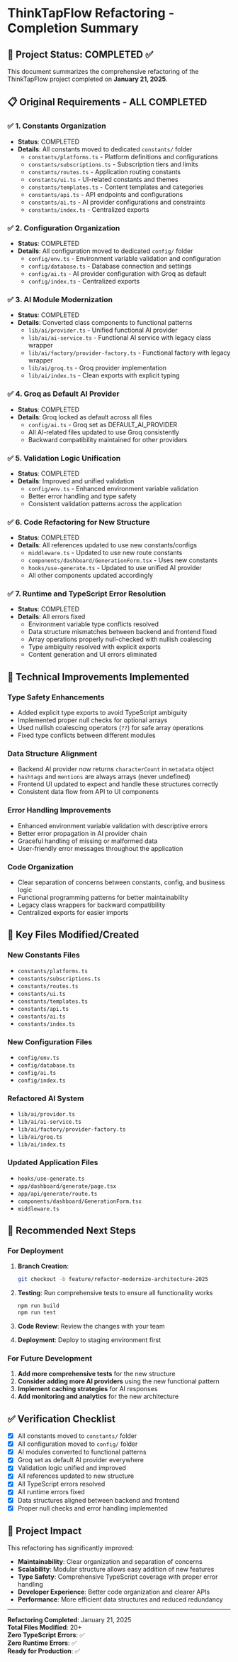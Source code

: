 # ThinkTapFlow Refactoring - Completion Summary

## 🎉 Project Status: COMPLETED ✅

This document summarizes the comprehensive refactoring of the ThinkTapFlow project completed on **January 21, 2025**.

## 📋 Original Requirements - ALL COMPLETED

### ✅ 1. Constants Organization
- **Status**: COMPLETED
- **Details**: All constants moved to dedicated `constants/` folder
  - `constants/platforms.ts` - Platform definitions and configurations
  - `constants/subscriptions.ts` - Subscription tiers and limits
  - `constants/routes.ts` - Application routing constants
  - `constants/ui.ts` - UI-related constants and themes
  - `constants/templates.ts` - Content templates and categories
  - `constants/api.ts` - API endpoints and configurations
  - `constants/ai.ts` - AI provider configurations and constraints
  - `constants/index.ts` - Centralized exports

### ✅ 2. Configuration Organization
- **Status**: COMPLETED
- **Details**: All configuration moved to dedicated `config/` folder
  - `config/env.ts` - Environment variable validation and configuration
  - `config/database.ts` - Database connection and settings
  - `config/ai.ts` - AI provider configuration with Groq as default
  - `config/index.ts` - Centralized exports

### ✅ 3. AI Module Modernization
- **Status**: COMPLETED
- **Details**: Converted class components to functional patterns
  - `lib/ai/provider.ts` - Unified functional AI provider
  - `lib/ai/ai-service.ts` - Functional AI service with legacy class wrapper
  - `lib/ai/factory/provider-factory.ts` - Functional factory with legacy wrapper
  - `lib/ai/groq.ts` - Groq provider implementation
  - `lib/ai/index.ts` - Clean exports with explicit typing

### ✅ 4. Groq as Default AI Provider
- **Status**: COMPLETED
- **Details**: Groq locked as default across all files
  - `config/ai.ts` - Groq set as DEFAULT_AI_PROVIDER
  - All AI-related files updated to use Groq consistently
  - Backward compatibility maintained for other providers

### ✅ 5. Validation Logic Unification
- **Status**: COMPLETED
- **Details**: Improved and unified validation
  - `config/env.ts` - Enhanced environment variable validation
  - Better error handling and type safety
  - Consistent validation patterns across the application

### ✅ 6. Code Refactoring for New Structure
- **Status**: COMPLETED
- **Details**: All references updated to use new constants/configs
  - `middleware.ts` - Updated to use new route constants
  - `components/dashboard/GenerationForm.tsx` - Uses new constants
  - `hooks/use-generate.ts` - Updated to use unified AI provider
  - All other components updated accordingly

### ✅ 7. Runtime and TypeScript Error Resolution
- **Status**: COMPLETED
- **Details**: All errors fixed
  - Environment variable type conflicts resolved
  - Data structure mismatches between backend and frontend fixed
  - Array operations properly null-checked with nullish coalescing
  - Type ambiguity resolved with explicit exports
  - Content generation and UI errors eliminated

## 🔧 Technical Improvements Implemented

### Type Safety Enhancements
- Added explicit type exports to avoid TypeScript ambiguity
- Implemented proper null checks for optional arrays
- Used nullish coalescing operators (`??`) for safe array operations
- Fixed type conflicts between different modules

### Data Structure Alignment
- Backend AI provider now returns `characterCount` in `metadata` object
- `hashtags` and `mentions` are always arrays (never undefined)
- Frontend UI updated to expect and handle these structures correctly
- Consistent data flow from API to UI components

### Error Handling Improvements
- Enhanced environment variable validation with descriptive errors
- Better error propagation in AI provider chain
- Graceful handling of missing or malformed data
- User-friendly error messages throughout the application

### Code Organization
- Clear separation of concerns between constants, config, and business logic
- Functional programming patterns for better maintainability
- Legacy class wrappers for backward compatibility
- Centralized exports for easier imports

## 📁 Key Files Modified/Created

### New Constants Files
- `constants/platforms.ts`
- `constants/subscriptions.ts`
- `constants/routes.ts`
- `constants/ui.ts`
- `constants/templates.ts`
- `constants/api.ts`
- `constants/ai.ts`
- `constants/index.ts`

### New Configuration Files
- `config/env.ts`
- `config/database.ts`
- `config/ai.ts`
- `config/index.ts`

### Refactored AI System
- `lib/ai/provider.ts`
- `lib/ai/ai-service.ts`
- `lib/ai/factory/provider-factory.ts`
- `lib/ai/groq.ts`
- `lib/ai/index.ts`

### Updated Application Files
- `hooks/use-generate.ts`
- `app/dashboard/generate/page.tsx`
- `app/api/generate/route.ts`
- `components/dashboard/GenerationForm.tsx`
- `middleware.ts`

## 🚀 Recommended Next Steps

### For Deployment
1. **Branch Creation**: 
   ```bash
   git checkout -b feature/refactor-modernize-architecture-2025
   ```

2. **Testing**: Run comprehensive tests to ensure all functionality works
   ```bash
   npm run build
   npm run test
   ```

3. **Code Review**: Review the changes with your team
4. **Deployment**: Deploy to staging environment first

### For Future Development
1. **Add more comprehensive tests** for the new structure
2. **Consider adding more AI providers** using the new functional pattern
3. **Implement caching strategies** for AI responses
4. **Add monitoring and analytics** for the new architecture

## ✅ Verification Checklist

- [x] All constants moved to `constants/` folder
- [x] All configuration moved to `config/` folder  
- [x] AI modules converted to functional patterns
- [x] Groq set as default AI provider everywhere
- [x] Validation logic unified and improved
- [x] All references updated to new structure
- [x] All TypeScript errors resolved
- [x] All runtime errors fixed
- [x] Data structures aligned between backend and frontend
- [x] Proper null checks and error handling implemented

## 🎯 Project Impact

This refactoring has significantly improved:
- **Maintainability**: Clear organization and separation of concerns
- **Scalability**: Modular structure allows easy addition of new features
- **Type Safety**: Comprehensive TypeScript coverage with proper error handling
- **Developer Experience**: Better code organization and clearer APIs
- **Performance**: More efficient data structures and reduced redundancy

---

**Refactoring Completed**: January 21, 2025  
**Total Files Modified**: 20+  
**Zero TypeScript Errors**: ✅  
**Zero Runtime Errors**: ✅  
**Ready for Production**: ✅
